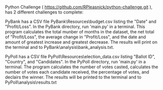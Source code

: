 Python Challenge ( https://github.com/RPleasnick/python-challenge.git ), has 2 different challenges to complete:

PyBank has a CSV file PyBank\Resources\budget.csv listing the "Date" and "Profit/Loss".  In the PyBank directory, run 'main.py' in a terminal.  This program calculates the total munber of months in the dataset, the net total of "Profit/Loss", the average change in "Profit/Loss", and the date and amount of greatest increase and greatest decrease.  The results will print on the terminal and to PyBank\analysis\bank_analysis.txt.

PyPoll has a CSV file PyPoll\Resources\election_data.csv listing "Ballot ID", "Country", and "Candidates".  In the PyPoll directory, run 'main.py' in a terminal.  The program calculates the number of votes casted, calculates the number of votes each candidate received, the percentage of votes, and declairs the winner.  The results will be printed to the terminal and to PyPoll\analysis\results.txt
